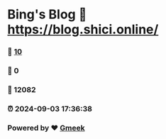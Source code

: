 # Bing's Blog :link: https://blog.shici.online/ 
### :page_facing_up: [10](https://blog.shici.online//tag.html) 
### :speech_balloon: 0 
### :hibiscus: 12082 
### :alarm_clock: 2024-09-03 17:36:38 
### Powered by :heart: [Gmeek](https://github.com/Meekdai/Gmeek)
